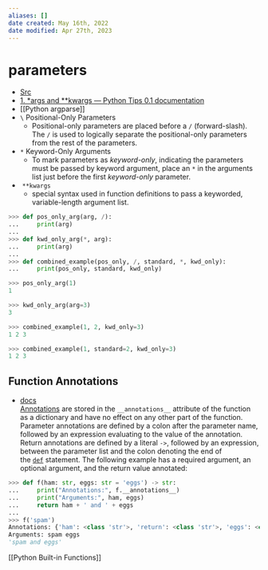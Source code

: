 ```yaml
---
aliases: []
date created: May 16th, 2022
date modified: Apr 27th, 2023
---
```


# parameters
- [Src](https://docs.python.org/3/tutorial/controlflow.html#special-parameters)
- [1. \*args and \*\*kwargs — Python Tips 0.1 documentation](https://book.pythontips.com/en/latest/args_and_kwargs.html)
- [[Python argparse]]
- `\` Positional-Only Parameters
	- Positional-only parameters are placed before a `/` (forward-slash). The `/` is used to logically separate the positional-only parameters from the rest of the parameters.
- `*` Keyword-Only Arguments
	- To mark parameters as _keyword-only_, indicating the parameters must be passed by keyword argument, place an `*` in the arguments list just before the first _keyword-only_ parameter.
-  `**kwargs`
	- special syntax used in function definitions to pass a keyworded, variable-length argument list.

```python
>>> def pos_only_arg(arg, /):
...     print(arg)
...
>>> def kwd_only_arg(*, arg):
...     print(arg)
...
>>> def combined_example(pos_only, /, standard, *, kwd_only):
...     print(pos_only, standard, kwd_only)

>>> pos_only_arg(1)
1

>>> kwd_only_arg(arg=3)
3

>>> combined_example(1, 2, kwd_only=3)
1 2 3

>>> combined_example(1, standard=2, kwd_only=3)
1 2 3
```

## Function Annotations
- [docs](https://docs.python.org/3/tutorial/controlflow.html#function-annotations)  
[Annotations](https://docs.python.org/3/glossary.html#term-function-annotation) are stored in the `__annotations__` attribute of the function as a dictionary and have no effect on any other part of the function. Parameter annotations are defined by a colon after the parameter name, followed by an expression evaluating to the value of the annotation. Return annotations are defined by a literal `->`, followed by an expression, between the parameter list and the colon denoting the end of the [`def`](https://docs.python.org/3/reference/compound_stmts.html#def) statement. The following example has a required argument, an optional argument, and the return value annotated:

```python
>>> def f(ham: str, eggs: str = 'eggs') -> str:
...     print("Annotations:", f.__annotations__)
...     print("Arguments:", ham, eggs)
...     return ham + ' and ' + eggs
...
>>> f('spam')
Annotations: {'ham': <class 'str'>, 'return': <class 'str'>, 'eggs': <class 'str'>}
Arguments: spam eggs
'spam and eggs'
```

[[Python Built-in Functions]]
